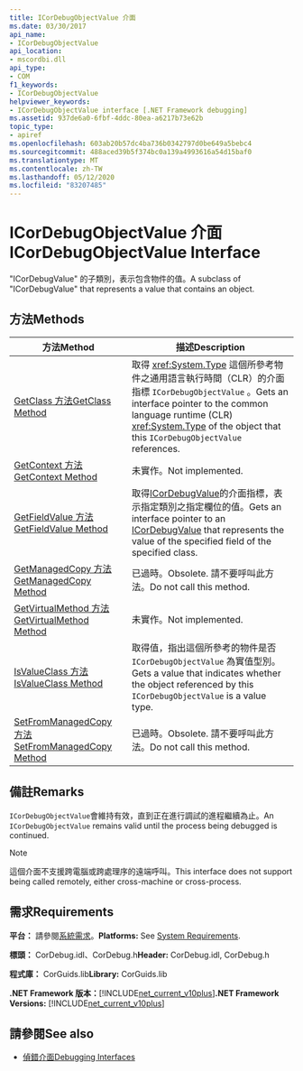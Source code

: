 ```yaml
---
title: ICorDebugObjectValue 介面
ms.date: 03/30/2017
api_name:
- ICorDebugObjectValue
api_location:
- mscordbi.dll
api_type:
- COM
f1_keywords:
- ICorDebugObjectValue
helpviewer_keywords:
- ICorDebugObjectValue interface [.NET Framework debugging]
ms.assetid: 937de6a0-6fbf-4ddc-80ea-a6217b73e62b
topic_type:
- apiref
ms.openlocfilehash: 603ab20b57dc4ba736b0342797d0be649a5bebc4
ms.sourcegitcommit: 488aced39b5f374bc0a139a4993616a54d15baf0
ms.translationtype: MT
ms.contentlocale: zh-TW
ms.lasthandoff: 05/12/2020
ms.locfileid: "83207485"
---
```

# <a name="icordebugobjectvalue-interface"></a><span data-ttu-id="36034-102">ICorDebugObjectValue 介面</span><span class="sxs-lookup"><span data-stu-id="36034-102">ICorDebugObjectValue Interface</span></span>

<span data-ttu-id="36034-103">"ICorDebugValue" 的子類別，表示包含物件的值。</span><span class="sxs-lookup"><span data-stu-id="36034-103">A subclass of "ICorDebugValue" that represents a value that contains an object.</span></span>  
  
## <a name="methods"></a><span data-ttu-id="36034-104">方法</span><span class="sxs-lookup"><span data-stu-id="36034-104">Methods</span></span>  
  
|<span data-ttu-id="36034-105">方法</span><span class="sxs-lookup"><span data-stu-id="36034-105">Method</span></span>|<span data-ttu-id="36034-106">描述</span><span class="sxs-lookup"><span data-stu-id="36034-106">Description</span></span>|  
|------------|-----------------|  
|[<span data-ttu-id="36034-107">GetClass 方法</span><span class="sxs-lookup"><span data-stu-id="36034-107">GetClass Method</span></span>](icordebugobjectvalue-getclass-method.md)|<span data-ttu-id="36034-108">取得 <xref:System.Type> 這個所參考物件之通用語言執行時間（CLR）的介面指標 `ICorDebugObjectValue` 。</span><span class="sxs-lookup"><span data-stu-id="36034-108">Gets an interface pointer to the common language runtime (CLR) <xref:System.Type> of the object that this `ICorDebugObjectValue` references.</span></span>|  
|[<span data-ttu-id="36034-109">GetContext 方法</span><span class="sxs-lookup"><span data-stu-id="36034-109">GetContext Method</span></span>](icordebugobjectvalue-getcontext-method.md)|<span data-ttu-id="36034-110">未實作。</span><span class="sxs-lookup"><span data-stu-id="36034-110">Not implemented.</span></span>|  
|[<span data-ttu-id="36034-111">GetFieldValue 方法</span><span class="sxs-lookup"><span data-stu-id="36034-111">GetFieldValue Method</span></span>](icordebugobjectvalue-getfieldvalue-method.md)|<span data-ttu-id="36034-112">取得[ICorDebugValue](icordebugvalue-interface.md)的介面指標，表示指定類別之指定欄位的值。</span><span class="sxs-lookup"><span data-stu-id="36034-112">Gets an interface pointer to an [ICorDebugValue](icordebugvalue-interface.md) that represents the value of the specified field of the specified class.</span></span>|  
|[<span data-ttu-id="36034-113">GetManagedCopy 方法</span><span class="sxs-lookup"><span data-stu-id="36034-113">GetManagedCopy Method</span></span>](icordebugobjectvalue-getmanagedcopy-method.md)|<span data-ttu-id="36034-114">已過時。</span><span class="sxs-lookup"><span data-stu-id="36034-114">Obsolete.</span></span> <span data-ttu-id="36034-115">請不要呼叫此方法。</span><span class="sxs-lookup"><span data-stu-id="36034-115">Do not call this method.</span></span>|  
|[<span data-ttu-id="36034-116">GetVirtualMethod 方法</span><span class="sxs-lookup"><span data-stu-id="36034-116">GetVirtualMethod Method</span></span>](icordebugobjectvalue-getvirtualmethod-method.md)|<span data-ttu-id="36034-117">未實作。</span><span class="sxs-lookup"><span data-stu-id="36034-117">Not implemented.</span></span>|  
|[<span data-ttu-id="36034-118">IsValueClass 方法</span><span class="sxs-lookup"><span data-stu-id="36034-118">IsValueClass Method</span></span>](icordebugobjectvalue-isvalueclass-method.md)|<span data-ttu-id="36034-119">取得值，指出這個所參考的物件是否 `ICorDebugObjectValue` 為實值型別。</span><span class="sxs-lookup"><span data-stu-id="36034-119">Gets a value that indicates whether the object referenced by this `ICorDebugObjectValue` is a value type.</span></span>|  
|[<span data-ttu-id="36034-120">SetFromManagedCopy 方法</span><span class="sxs-lookup"><span data-stu-id="36034-120">SetFromManagedCopy Method</span></span>](icordebugobjectvalue-setfrommanagedcopy-method.md)|<span data-ttu-id="36034-121">已過時。</span><span class="sxs-lookup"><span data-stu-id="36034-121">Obsolete.</span></span> <span data-ttu-id="36034-122">請不要呼叫此方法。</span><span class="sxs-lookup"><span data-stu-id="36034-122">Do not call this method.</span></span>|  
  
## <a name="remarks"></a><span data-ttu-id="36034-123">備註</span><span class="sxs-lookup"><span data-stu-id="36034-123">Remarks</span></span>  
 <span data-ttu-id="36034-124">`ICorDebugObjectValue`會維持有效，直到正在進行調試的進程繼續為止。</span><span class="sxs-lookup"><span data-stu-id="36034-124">An `ICorDebugObjectValue` remains valid until the process being debugged is continued.</span></span>  
  
> [!NOTE]
> <span data-ttu-id="36034-125">這個介面不支援跨電腦或跨處理序的遠端呼叫。</span><span class="sxs-lookup"><span data-stu-id="36034-125">This interface does not support being called remotely, either cross-machine or cross-process.</span></span>  
  
## <a name="requirements"></a><span data-ttu-id="36034-126">需求</span><span class="sxs-lookup"><span data-stu-id="36034-126">Requirements</span></span>  
 <span data-ttu-id="36034-127">**平台：** 請參閱[系統需求](../../get-started/system-requirements.md)。</span><span class="sxs-lookup"><span data-stu-id="36034-127">**Platforms:** See [System Requirements](../../get-started/system-requirements.md).</span></span>  
  
 <span data-ttu-id="36034-128">**標頭：** CorDebug.idl、CorDebug.h</span><span class="sxs-lookup"><span data-stu-id="36034-128">**Header:** CorDebug.idl, CorDebug.h</span></span>  
  
 <span data-ttu-id="36034-129">**程式庫：** CorGuids.lib</span><span class="sxs-lookup"><span data-stu-id="36034-129">**Library:** CorGuids.lib</span></span>  
  
 <span data-ttu-id="36034-130">**.NET Framework 版本：**[!INCLUDE[net_current_v10plus](../../../../includes/net-current-v10plus-md.md)]</span><span class="sxs-lookup"><span data-stu-id="36034-130">**.NET Framework Versions:** [!INCLUDE[net_current_v10plus](../../../../includes/net-current-v10plus-md.md)]</span></span>  
  
## <a name="see-also"></a><span data-ttu-id="36034-131">請參閱</span><span class="sxs-lookup"><span data-stu-id="36034-131">See also</span></span>

- [<span data-ttu-id="36034-132">偵錯介面</span><span class="sxs-lookup"><span data-stu-id="36034-132">Debugging Interfaces</span></span>](debugging-interfaces.md)
